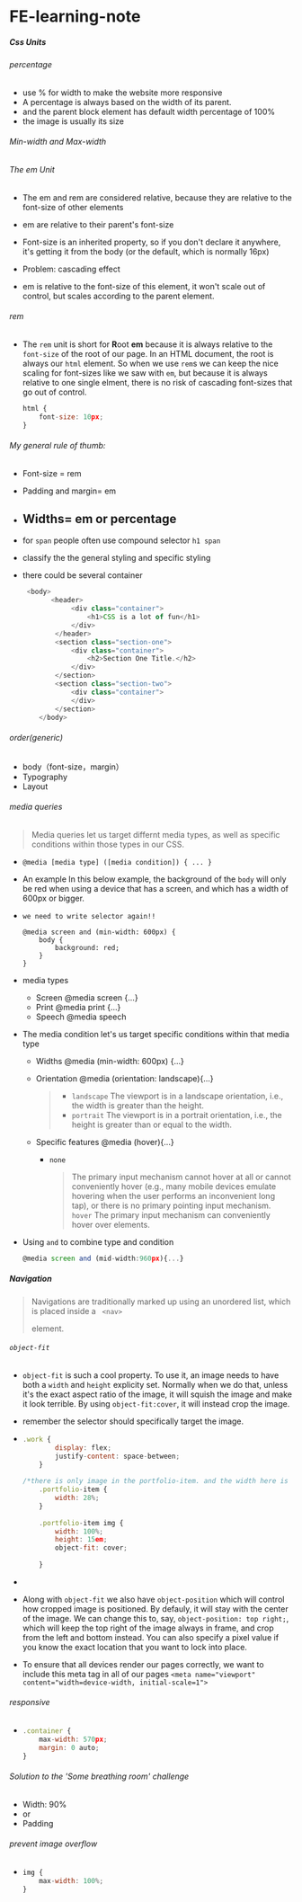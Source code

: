 # FE-learning-note
##### Css Units

###### percentage

- use % for width to make the website more responsive
- A percentage is always based on the width of its parent.
- and the parent block element has default width percentage of 100%
- the image is usually its size 

###### Min-width and Max-width

###### The em Unit

- The em and rem are considered relative, because they are relative to the font-size of other elements

- em are relative to their parent's font-size
- Font-size is an inherited property, so if you don't declare it anywhere, it's getting it from the body (or the default, which is normally 16px)
- Problem: cascading effect 
- em is relative to the font-size of this element, it won't scale out of control, but scales according to the parent element. 

###### rem

- The `rem` unit is short for **R**oot **em** because it is always relative to the `font-size` of the root of our page.
  In an HTML document, the root is always our `html` element. So when we use `rem`s we can keep the nice scaling for font-sizes like we saw with `em`, but because it is always relative to one single elment, there is no risk of cascading font-sizes that go out of control.

  ```javascript
  html {
      font-size: 10px;
  }
  ```

###### My general rule of thumb:

- Font-size = rem
- Padding and margin= em
- Widths= em or percentage
  -


- for `span` people often use compound selector `h1 span`

- classify the the general styling and specific styling

- there could be several container 

  ```javascript
   <body>
         <header>
              <div class="container">
                  <h1>CSS is a lot of fun</h1>
              </div>
          </header>    
          <section class="section-one">
              <div class="container">
                  <h2>Section One Title.</h2>
              </div>
          </section>        
          <section class="section-two">
              <div class="container">
              </div>
          </section>
      </body>
  
  ```



######  order(generic)

- body（font-size，margin）
- Typography
- Layout

###### media queries

> Media queries let us target differnt media types, as well as specific conditions within those types in our CSS.

- ```
  @media [media type] ([media condition]) { ... }
  ```

- An example
  In this below example, the background of the `body` will only be red when using a device that has a screen, and which has a width of 600px or bigger.

- `we need to write selector again!!`

  ```
  @media screen and (min-width: 600px) {
      body {
          background: red;
      }
  }
  ```

- media types

  - Screen @media screen {...}
  - Print @media print {...}
  - Speech @media speech

- The media condition let's us target specific conditions within that media type

  - Widths @media (min-width: 600px) {...}

  - Orientation @media (orientation: landscape){...}

    > - `landscape`
    >   The viewport is in a landscape orientation, i.e., the width is greater than the height.
    > - `portrait`
    >   The viewport is in a portrait orientation, i.e., the height is greater than or equal to the width.


  - Specific features  @media (hover){...}

    - `none`

      >The primary input mechanism cannot hover at all or cannot conveniently hover (e.g., many mobile devices emulate hovering when the user performs an inconvenient long tap), or there is no primary pointing input mechanism.
      >`hover`
      >The primary input mechanism can conveniently hover over elements.


- Using `and` to combine type and condition

  ```javascript
  @media screen and (mid-width:960px){...}
  ```


##### Navigation

>  Navigations are traditionally marked up using an unordered list, which is placed inside a ` <nav>`
>
>  element.

###### `object-fit`

- `object-fit` is such a cool property.
  To use it, an image needs to have both a `width` and `height` explicity set. Normally when we do that, unless it's the exact aspect ratio of the image, it will squish the image and make it look terrible. By using `object-fit:cover`, it will instead crop the image.

- remember the selector should specifically target the image. 

- ```js
  .work {
          display: flex;
          justify-content: space-between;
      }
    
  /*there is only image in the portfolio-item. and the width here is different from the width in the https://scrimba.com/learn/frontend/responsive-design-solution-11-horizontal-alignment-cQRqLzh8 */
      .portfolio-item {
          width: 28%;
      }
      
      .portfolio-item img {
          width: 100%;
          height: 15em;
          object-fit: cover;
          
      }
  ```

- 

- Along with `object-fit` we also have `object-position` which will control how cropped image is positioned. By defauly, it will stay with the center of the image.
  We can change this to, say, `object-position: top right;`, which will keep the top right of the image always in frame, and crop from the left and bottom instead. You can also specify a pixel value if you know the exact location that you want to lock into place.

- To ensure that all devices render our pages correctly, we want to include this meta tag in all of our pages
  `<meta name="viewport" content="width=device-width, initial-scale=1">`



###### responsive

- ```js
  .container {
      max-width: 570px;
      margin: 0 auto;
  }
  
  ```

###### Solution to the 'Some breathing room' challenge

- Width: 90% 
- or
- Padding 

###### prevent image overflow 

- ```js
  img {
      max-width: 100%;
  }
  ```
